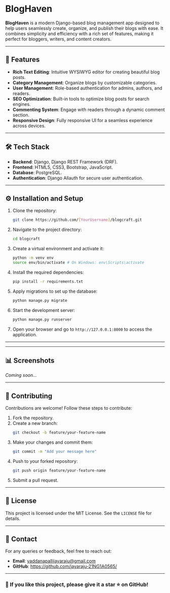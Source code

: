 # BlogHaven

**BlogHaven** is a modern Django-based blog management app designed to help users seamlessly create, organize, and publish their blogs with ease. It combines simplicity and efficiency with a rich set of features, making it perfect for bloggers, writers, and content creators.

---

## 🚀 Features

- **Rich Text Editing**: Intuitive WYSIWYG editor for creating beautiful blog posts.
- **Category Management**: Organize blogs by customizable categories.
- **User Management**: Role-based authentication for admins, authors, and readers.
- **SEO Optimization**: Built-in tools to optimize blog posts for search engines.
- **Commenting System**: Engage with readers through a dynamic comment section.
- **Responsive Design**: Fully responsive UI for a seamless experience across devices.

---

## 🛠️ Tech Stack

- **Backend**: Django, Django REST Framework (DRF).
- **Frontend**: HTML5, CSS3, Bootstrap, JavaScript.
- **Database**: PostgreSQL.
- **Authentication**: Django Allauth for secure user authentication.

---

## ⚙️ Installation and Setup

1. Clone the repository:
   ```bash
   git clone https://github.com/[YourUsername]/blogcraft.git
   ```
2. Navigate to the project directory:
   ```bash
   cd blogcraft
   ```
3. Create a virtual environment and activate it:
   ```bash
   python -m venv env
   source env/bin/activate # On Windows: env\Scripts\activate
   ```
4. Install the required dependencies:
   ```bash
   pip install -r requirements.txt
   ```
5. Apply migrations to set up the database:
   ```bash
   python manage.py migrate
   ```
6. Start the development server:
   ```bash
   python manage.py runserver
   ```
7. Open your browser and go to `http://127.0.0.1:8000` to access the application.

---



---

## 📊 Screenshots

*Coming soon...*

---

## 🤝 Contributing

Contributions are welcome! Follow these steps to contribute:

1. Fork the repository.
2. Create a new branch:
   ```bash
   git checkout -b feature/your-feature-name
   ```
3. Make your changes and commit them:
   ```bash
   git commit -m "Add your message here"
   ```
4. Push to your forked repository:
   ```bash
   git push origin feature/your-feature-name
   ```
5. Submit a pull request.

---

## 📄 License

This project is licensed under the MIT License. See the `LICENSE` file for details.

---

## 💬 Contact

For any queries or feedback, feel free to reach out:
- **Email**: yaddanapallijayaraju@gmail.com
- **GitHub**: https://github.com/jayaraju-21NG1A0565/

---

### 🌟 If you like this project, please give it a star ⭐ on GitHub!
